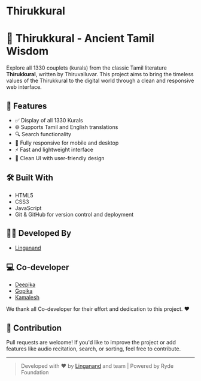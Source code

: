 ﻿# Thirukkural

# 📜 Thirukkural - Ancient Tamil Wisdom

Explore all 1330 couplets (kurals) from the classic Tamil literature **Thirukkural**, written by Thiruvalluvar. This project aims to bring the timeless values of the Thirukkural to the digital world through a clean and responsive web interface.

## 🌟 Features

- ✅ Display of all 1330 Kurals
- 🌐 Supports Tamil and English translations
- 🔍 Search functionality
- 📱 Fully responsive for mobile and desktop
- ⚡ Fast and lightweight interface
- 🎨 Clean UI with user-friendly design

## 🛠️ Built With

- HTML5
- CSS3
- JavaScript
- Git & GitHub for version control and deployment

## 👨‍💻 Developed By

- [Linganand](https://github.com/linganand-04)

## 💻 Co-developer

- [Deepika](https://github.com/Deepikavenkatesan2005)
- [Gopika](https://github.com/gopika200523)
- [Kamalesh](https://github.com/kamalesh090206)

We thank all Co-developer for their effort and dedication to this project. ❤️

## 🤝 Contribution

Pull requests are welcome! If you'd like to improve the project or add features like audio recitation, search, or sorting, feel free to contribute.

---

> Developed with ❤️ by [Linganand](https://github.com/linganand-04) and team | Powered by Ryde Foundation
